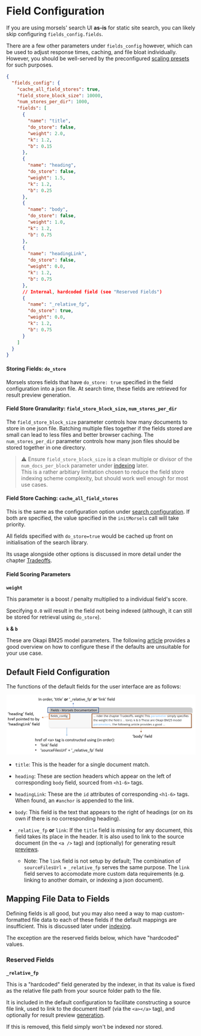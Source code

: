 # Field Configuration

If you are using morsels' search UI **as-is** for static site search, you can likely skip configuring `fields_config.fields`.

There are a few other parameters under `fields_config` however, which can be used to adjust response times, caching, and file bloat individually. However, you should be well-served by the preconfigured [scaling presets](./presets.md) for such purposes.

```json
{
  "fields_config": {
    "cache_all_field_stores": true,
    "field_store_block_size": 10000,
    "num_stores_per_dir": 1000,
    "fields": [
      {
        "name": "title",
        "do_store": false,
        "weight": 2.0,
        "k": 1.2,
        "b": 0.15
      },
      {
        "name": "heading",
        "do_store": false,
        "weight": 1.5,
        "k": 1.2,
        "b": 0.25
      },
      {
        "name": "body",
        "do_store": false,
        "weight": 1.0,
        "k": 1.2,
        "b": 0.75
      },
      {
        "name": "headingLink",
        "do_store": false,
        "weight": 0.0,
        "k": 1.2,
        "b": 0.75
      },
      // Internal, hardcoded field (see "Reserved Fields")
      {
        "name": "_relative_fp",
        "do_store": true,
        "weight": 0.0,
        "k": 1.2,
        "b": 0.75
      }
    ]
  }
}
```

#### Storing Fields: **`do_store`**

Morsels stores fields that have `do_store: true` specified in the field configuration into a json file.
At search time, these fields are retrieved for result preview generation.

#### Field Store Granularity: **`field_store_block_size`, `num_stores_per_dir`**

The `field_store_block_size` parameter controls how many documents to store in one json file. Batching multiple files together if the fields stored are small can lead to less files and better browser caching. The `num_stores_per_dir` parameter controls how many json files should be stored together in one directory.

> ⚠️ Ensure `field_store_block_size` is a clean multiple or divisor of the `num_docs_per_block` parameter under [indexing](./indexing.md) later.<br>
> This is a rather arbitiary limitation chosen to reduce the field store indexing scheme complexity,
> but should work well enough for most use cases.

#### Field Store Caching: **`cache_all_field_stores`**

This is the same as the configuration option under [search configuration](../search_configuration.md#search-library-options).
If both are specified, the value specified in the `initMorsels` call will take priority.

All fields specified with `do_store=true` would be cached up front on initialisation of the search library.

Its usage alongside other options is discussed in more detail under the chapter [Tradeoffs](../tradeoffs.md).

#### Field Scoring Parameters

**`weight`**

This parameter is a boost / penalty multiplied to a individual field's score.

Specifying `0.0` will result in the field not being indexed (although, it can still be stored for retrieval using `do_store`).

**`k` & `b`**

These are Okapi BM25 model parameters. The following [article](https://www.elastic.co/guide/en/elasticsearch/guide/current/pluggable-similarites.html#bm25-tunability) provides a good overview on how to configure these if the defaults are unsuitable for your use case.

## Default Field Configuration

The functions of the default fields for the user interface are as follows:

<img alt="annotation for fields" src="../images/fields_annotated.png" />

- `title`: This is the header for a single document match. 

- `heading`: These are section headers which appear on the left of corresponding `body` field, sourced from `<h1-6>` tags.

- `headingLink`: These are the `id` attributes of corresponding `<h1-6>` tags. When found, an `#anchor` is appended to the link.

- `body`: This field is the text that appears to the right of headings (or on its own if there is no corresponding heading).

- `_relative_fp` **or** `link`: If the `title` field is missing for any document, this field takes its place in the header. It is also used to link to the source document (in the `<a />` tag) and (optionally) for generating result [previews](../search_configuration.md#default-rendering-output--purpose).

  - Note: The `link` field is not setup by default; The combination of `sourceFilesUrl` + `_relative_fp` serves the same purpose. The `link` field serves to accomodate more custom data requirements (e.g. linking to another domain, or indexing a json document).



## Mapping File Data to Fields

Defining fields is all good, but you may also need a way to map custom-formatted file data to each of these fields if the default mappings are insufficient. This is discussed later under [indexing](./indexing.md#mapping-file-data-to-fields-loader_configs).

The exception are the reserved fields below, which have "hardcoded" values.

### Reserved Fields

**`_relative_fp`**

This is a "hardcoded" field generated by the indexer, in that its value is fixed as the relative file path from your source folder path to the file.

It is included in the default configuration to facilitate constructing a source file link, used to link to the document itself (via the `<a></a>` tag), and optionally for result preview [generation](../search_configuration.md#options-for-generating-result-previews).

If this is removed, this field simply won't be indexed nor stored.
